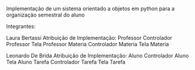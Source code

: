 Implementação de um sistema orientado a objetos em python para a organização semestral do aluno

Integrantes:

Laura Bertassi
    Atribuição de Implementação:
        Professor
        Controlador Professor
        Tela Professor
        Materia
        Controlador Materia
        Tela Materia

Leonardo De Brida
    Atribuição de Implementação:
        Aluno
        Controlador Aluno
        Tela Aluno
        Tarefa
        Controlador Tarefa
        Tela Tarefa
